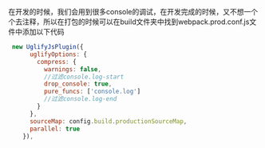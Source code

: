 在开发的时候，我们会用到很多console的调试，在开发完成的时候，又不想一个个去注释，所以在打包的时候可以在build文件夹中找到webpack.prod.conf.js文件中添加以下代码

```js
 new UglifyJsPlugin({
      uglifyOptions: {
        compress: {
          warnings: false,
          //过滤console.log-start
          drop_console: true,
          pure_funcs: ['console.log']
          //过滤console.log-end
        }
      },
      sourceMap: config.build.productionSourceMap,
      parallel: true
    }),
```

